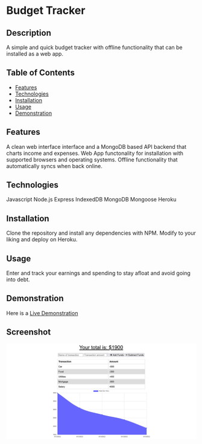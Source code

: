 # Budget Tracker

## Description
A simple and quick budget tracker with offline functionality that can be installed as a web app.

## Table of Contents
* [Features](#features)
* [Technologies](#technologies)
* [Installation](#installation)
* [Usage](#usage)
* [Demonstration](#demonstration)

## Features
A clean web interface interface and a MongoDB based API backend that charts income and expenses.
Web App functonality for installation with supported browsers and operating systems.
Offline functionality that automatically syncs when back online.

## Technologies
Javascript
Node.js
Express
IndexedDB
MongoDB
Mongoose
Heroku

## Installation
Clone the repository and install any dependencies with NPM. Modify to your liking and deploy on Heroku.

## Usage
Enter and track your earnings and spending to stay afloat and avoid going into debt.

## Demonstration
Here is a [Live Demonstration](https://faceless-budget-tracker.herokuapp.com)

## Screenshot
![Screenshot of a sample budget.](./screenshot.png)
